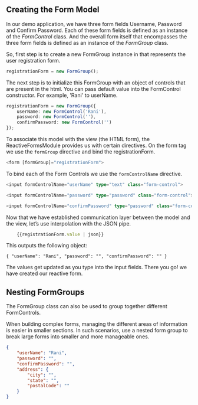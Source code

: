 ## Creating the Form Model

In our demo application, we have three form fields Username, Password and Confirm Password. Each of these form fields is defined as an instance of the *FormControl* class. And the overall form itself that encompasses the three form fields is defined as an instance of the *FormGroup* class.

So, first step is to create a new FormGroup instance in that represents the user registration form.

```TypeScript
registrationForm = new FormGroup();
```

The next step is to initialize this FormGroup with an object of controls that are present in the html. You can pass default value into the FormControl constructor. For example, 'Rani' to userName.

```TypeScript
registrationForm = new FormGroup({
    userName: new FormControl('Rani'),
    password: new FormControl(''),
    confirmPassword: new FormControl('')
});
```

To associate this model with the view (the HTML form), the ReactiveFormsModule provides us with certain directives. On the form tag we use the `formGroup` directive and bind the registrationForm.

```TypeScript
<form [formGroup]="registrationForm">
```

To bind each of the Form Controls we use the `formControlName` directive.

```TypeScript
<input formControlName="userName" type="text" class="form-control">

<input formControlName="password" type="password" class="form-control">

<input formControlName="confirmPassword" type="password" class="form-control">
```

Now that we have established communication layer between the model and the view, let’s use interpolation with the JSON pipe.

```TypeScript
    {{registrationForm.value | json}}
```

This outputs the following object:

    { "userName": "Rani", "password": "", "confirmPassword": "" }

The values get updated as you type into the input fields. There you go! we have created our reactive form.

## Nesting FormGroups

The FormGroup class can also be used to group together different FormControls.

When building complex forms, managing the different areas of information is easier in smaller sections. In such scenarios, use a nested form group to break large forms into smaller and more manageable ones.

```JSON
{ 
    "userName": "Rani", 
    "password": "", 
    "confirmPassword": "", 
    "address": { 
        "city": "", 
        "state": "", 
        "postalCode": "" 
    }
}
```
